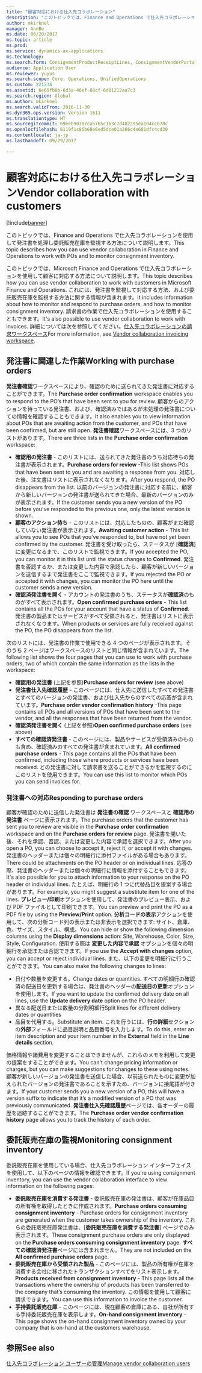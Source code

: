 ```yaml
---
title: "顧客対応における仕入先コラボレーション"
description: "このトピックでは、Finance and Operations で仕入先コラボレーションを使用して発注書を処理し委託販売在庫を監視する方法について説明します。"
author: mkirknel
manager: AnnBe
ms.date: 06/20/2017
ms.topic: article
ms.prod: 
ms.service: dynamics-ax-applications
ms.technology: 
ms.search.form: ConsignmentProductReceiptLines, ConsignmentVendorPortalOnHand, PurchVendorPortalConfirmedOrders, PurchVendorPortalOriginalOrder, PurchVendorPortalResponsesHistoryList, PurchVendorPortalResponsesPart
audience: Application User
ms.reviewer: yuyus
ms.search.scope: Core, Operations, UnifiedOperations
ms.custom: 221234
ms.assetid: 6e69fb8b-6d3a-46ef-88cf-6d01212aa7c3
ms.search.region: Global
ms.author: mkirknel
ms.search.validFrom: 2016-11-30
ms.dyn365.ops.version: Version 1611
ms.translationtype: HT
ms.sourcegitcommit: 69eeb90387ca5765c163c7d482295ea104cc078c
ms.openlocfilehash: 6119f1c85b68e6ed5dce01a266c4e681dfc4cd30
ms.contentlocale: ja-jp
ms.lasthandoff: 09/29/2017

---
```


# <a name="vendor-collaboration-with-customers"></a><span data-ttu-id="b0be2-103">顧客対応における仕入先コラボレーション</span><span class="sxs-lookup"><span data-stu-id="b0be2-103">Vendor collaboration with customers</span></span>

[!include[banner](../includes/banner.md)]


<span data-ttu-id="b0be2-104">このトピックでは、Finance and Operations で仕入先コラボレーションを使用して発注書を処理し委託販売在庫を監視する方法について説明します。</span><span class="sxs-lookup"><span data-stu-id="b0be2-104">This topic describes how you can use vendor collaboration in Finance and Operations to work with POs and to monitor consignment inventory.</span></span>

<span data-ttu-id="b0be2-105">このトピックでは、Microsoft Finance and Operations で仕入先コラボレーションを使用して顧客に対応する方法について説明します。</span><span class="sxs-lookup"><span data-stu-id="b0be2-105">This topic describes how you can use vendor collaboration to work with customers in Microsoft Finance and Operations.</span></span> <span data-ttu-id="b0be2-106">これには、発注書を監視して対応する方法、および委託販売在庫を監視する方法に関する情報が含まれます。</span><span class="sxs-lookup"><span data-stu-id="b0be2-106">It includes information about how to monitor and respond to purchase orders, and how to monitor consignment inventory.</span></span> <span data-ttu-id="b0be2-107">請求書の作業で仕入先コラボレーションを使用することもできます。</span><span class="sxs-lookup"><span data-stu-id="b0be2-107">It's also possible to use vendor collaboration to work with invoices.</span></span> <span data-ttu-id="b0be2-108">詳細については次を参照してください。[仕入先コラボレーションの請求ワークスペース](../../financials/accounts-payable/vendor-portal-invoicing-workspace.md)</span><span class="sxs-lookup"><span data-stu-id="b0be2-108">For more information, see [Vendor collaboration invoicing workspace](../../financials/accounts-payable/vendor-portal-invoicing-workspace.md).</span></span>

## <a name="working-with-purchase-orders"></a><span data-ttu-id="b0be2-109">発注書に関連した作業</span><span class="sxs-lookup"><span data-stu-id="b0be2-109">Working with purchase orders</span></span>
<span data-ttu-id="b0be2-110">**発注書確認**ワークスペースにより、確認のために送られてきた発注書に対応することができます。</span><span class="sxs-lookup"><span data-stu-id="b0be2-110">The **Purchase order confirmation** workspace enables you to respond to the PO’s that have been sent to you for review.</span></span> <span data-ttu-id="b0be2-111">顧客からのアクションを待っている発注書、および、確認済みではあるが未処理の発注書についての情報を確認することもできます。</span><span class="sxs-lookup"><span data-stu-id="b0be2-111">It also enables you to view information about POs that are awaiting action from the customer, and POs that have been confirmed, but are still open.</span></span> <span data-ttu-id="b0be2-112">**発注書確認**ワークスペースには、3 つのリストがあります。</span><span class="sxs-lookup"><span data-stu-id="b0be2-112">There are three lists in the **Purchase order confirmation** workspace:</span></span>

-   <span data-ttu-id="b0be2-113">**確認用の発注書** - このリストには、送られてきた発注書のうち対応待ちの発注書が表示されます。</span><span class="sxs-lookup"><span data-stu-id="b0be2-113">**Purchase orders for review** -This list shows POs that have been sent to you and are awaiting a response from you.</span></span> <span data-ttu-id="b0be2-114">対応した後、注文書はリストに表示されなくなります。</span><span class="sxs-lookup"><span data-stu-id="b0be2-114">After you respond, the PO disappears from the list.</span></span> <span data-ttu-id="b0be2-115">以前のバージョンの発注書に対応する前に、顧客から新しいバージョンの発注書が送られてきた場合、最新のバージョンのみが表示されます。</span><span class="sxs-lookup"><span data-stu-id="b0be2-115">If the customer sends you a new version of the PO before you’ve responded to the previous one, only the latest version is shown.</span></span>
-   <span data-ttu-id="b0be2-116">**顧客のアクション待ち** - このリストには、対応したものの、顧客がまだ確認していない発注書が表示されます。</span><span class="sxs-lookup"><span data-stu-id="b0be2-116">**Awaiting customer action** - This list allows you to see POs that you’ve responded to, but have not yet been confirmed by the customer.</span></span> <span data-ttu-id="b0be2-117">発注書を受け取ったら、ステータスが [**確認済**] に変更になるまで、このリストで監視できます。</span><span class="sxs-lookup"><span data-stu-id="b0be2-117">If you accepted the PO, you can monitor it in this list until the status changes to **Confirmed**.</span></span> <span data-ttu-id="b0be2-118">発注書を否認するか、または変更した内容で承認したら、顧客が新しいバージョンを送信するまで発注書をここで監視できます。</span><span class="sxs-lookup"><span data-stu-id="b0be2-118">If you rejected the PO or accepted it with changes, you can monitor the PO here until the customer sends a new version.</span></span>
-   <span data-ttu-id="b0be2-119">**確認済発注書を開く** - アカウントの発注書のうち、ステータスが**確認済**のものがすべて表示されます。</span><span class="sxs-lookup"><span data-stu-id="b0be2-119">**Open confirmed purchase orders** - This list contains all the POs for your account that have a status of **Confirmed**.</span></span> <span data-ttu-id="b0be2-120">発注書の製品またはサービスがすべて受領されると、発注書はリストに表示されなくなります。</span><span class="sxs-lookup"><span data-stu-id="b0be2-120">When products or services are fully received against the PO, the PO disappears from the list.</span></span>

<span data-ttu-id="b0be2-121">次のリストには、発注書の作業で使用できる 4 つのページが表示されます。そのうち 2 ページはワークスペースのリストと同じ情報が含まれています。</span><span class="sxs-lookup"><span data-stu-id="b0be2-121">The following list shows the four pages that you can use to work with purchase orders, two of which contain the same information as the lists in the workspace:</span></span>

-   <span data-ttu-id="b0be2-122">**確認用の発注書** (上記を参照)</span><span class="sxs-lookup"><span data-stu-id="b0be2-122">**Purchase orders for review** (see above)</span></span>
-   <span data-ttu-id="b0be2-123">**発注書仕入先確認履歴** - このページには、仕入先に送信したすべての発注書とすべてのバージョンの発注書、および仕入先からのすべての応答が含まれています。</span><span class="sxs-lookup"><span data-stu-id="b0be2-123">**Purchase order vendor confirmation history** -This page contains all POs and all versions of POs that have been sent to the vendor, and all the responses that have been returned from the vendor.</span></span>
-   <span data-ttu-id="b0be2-124">**確認済発注書を開く** (上記を参照)</span><span class="sxs-lookup"><span data-stu-id="b0be2-124">**Open confirmed purchase orders** (see above)</span></span>
-   <span data-ttu-id="b0be2-125">**すべての確認済発注書** - このページには、製品やサービスが受領済みのものも含め、確認済みのすべての発注書が含まれています。</span><span class="sxs-lookup"><span data-stu-id="b0be2-125">**All confirmed purchase orders** - This page contains all the POs that have been confirmed, including those where products or services have been received.</span></span> <span data-ttu-id="b0be2-126">どの発注書に対して請求書を送ることができるかを監視するのにこのリストを使用できます。</span><span class="sxs-lookup"><span data-stu-id="b0be2-126">You can use this list to monitor which POs you can send invoices for.</span></span>

### <a name="responding-to-purchase-orders"></a><span data-ttu-id="b0be2-127">発注書への対応</span><span class="sxs-lookup"><span data-stu-id="b0be2-127">Responding to purchase orders</span></span>

<span data-ttu-id="b0be2-128">顧客が確認のために送信した発注書は **発注書の確認** ワークスペースと **確認用の発注書** ページに表示されます。</span><span class="sxs-lookup"><span data-stu-id="b0be2-128">The purchase orders that the customer has sent you to review are visible in the **Purchase order confirmation** workspace and on the **Purchase orders for review** page.</span></span> <span data-ttu-id="b0be2-129">発注書を開いた後、それを承認、否認、または変更した内容で承認を選択できます。</span><span class="sxs-lookup"><span data-stu-id="b0be2-129">After you open a PO, you can choose to accept it, reject it, or accept it with changes.</span></span> <span data-ttu-id="b0be2-130">発注書のヘッダーまたは個々の明細行に添付ファイルがある場合もあります。</span><span class="sxs-lookup"><span data-stu-id="b0be2-130">There could be attachments on the PO header or on individual lines.</span></span> <span data-ttu-id="b0be2-131">応答の際、発注書のヘッダーまたは個々の明細行に情報を添付することもできます。</span><span class="sxs-lookup"><span data-stu-id="b0be2-131">It's also possible for you to attach information to your response on the PO header or individual lines.</span></span> <span data-ttu-id="b0be2-132">たとえば、明細行の 1 つに代替品目を提案する場合があります。</span><span class="sxs-lookup"><span data-stu-id="b0be2-132">For example, you might suggest a substitute item for one of the lines.</span></span> <span data-ttu-id="b0be2-133">**プレビュー/印刷**オプションを使用して、発注書のプレビュー表示、および PDF ファイルとして印刷できます。</span><span class="sxs-lookup"><span data-stu-id="b0be2-133">You can preview and print the PO as a PDF file by using the **Preview/Print** option.</span></span> <span data-ttu-id="b0be2-134">**分析コードの表示**アクションを使用して、次の分析コード列の表示または非表示を選択できます: サイト、倉庫、色、サイズ、スタイル、構成。</span><span class="sxs-lookup"><span data-stu-id="b0be2-134">You can hide or show the following dimension columns using the **Display dimensions** action: Site, Warehouse, Color, Size, Style, Configuration.</span></span> <span data-ttu-id="b0be2-135">使用する際は **変更した内容で承認** オプションを個々の明細行を承認または否認できます。</span><span class="sxs-lookup"><span data-stu-id="b0be2-135">If you use the **Accept with changes** option, you can accept or reject individual lines.</span></span> <span data-ttu-id="b0be2-136">また、以下の変更を明細行に行うことができます。</span><span class="sxs-lookup"><span data-stu-id="b0be2-136">You can also make the following changes to lines:</span></span>

-   <span data-ttu-id="b0be2-137">日付や数量を変更する。</span><span class="sxs-lookup"><span data-stu-id="b0be2-137">Change dates or quantities.</span></span> <span data-ttu-id="b0be2-138">すべての明細行の確認済の配送日を更新する場合は、発注書のヘッダーの**配送日の更新**オプションを使用します。</span><span class="sxs-lookup"><span data-stu-id="b0be2-138">If you want to update the confirmed delivery date on all lines, use the **Update delivery date** option on the PO header.</span></span>
-   <span data-ttu-id="b0be2-139">異なる配送日または数量の分割明細行</span><span class="sxs-lookup"><span data-stu-id="b0be2-139">Split lines for different delivery dates or quantities</span></span>
-   <span data-ttu-id="b0be2-140">品目を代用する。</span><span class="sxs-lookup"><span data-stu-id="b0be2-140">Substitute an item.</span></span> <span data-ttu-id="b0be2-141">これを行うには、**行の詳細**セクションの**外部**フィールドに品目説明と品目番号を入力します。</span><span class="sxs-lookup"><span data-stu-id="b0be2-141">To do this, enter an item description and your item number in the **External** field in the **Line details** section.</span></span>

<span data-ttu-id="b0be2-142">価格情報や諸費用を変更することはできませんが、これらのメモを利用して変更の提案をすることができます。</span><span class="sxs-lookup"><span data-stu-id="b0be2-142">You can't change pricing information or charges, but you can make suggestions for changes to these using notes.</span></span> <span data-ttu-id="b0be2-143">顧客が新しいバージョンの発注書を送信した場合、以前送られたものに変更が加えられたバージョンの発注書であることを示すため、バージョンに接尾語が付きます。</span><span class="sxs-lookup"><span data-stu-id="b0be2-143">If your customer sends you a new version of a PO, this will have a version suffix to indicate that it’s a modified version of a PO that was previously communicated.</span></span> <span data-ttu-id="b0be2-144">**発注書仕入先確認履歴**ページでは、各オーダーの履歴を追跡することができます。</span><span class="sxs-lookup"><span data-stu-id="b0be2-144">The **Purchase order vendor confirmation history** page allows you to track the history of each order.</span></span>

## <a name="monitoring-consignment-inventory"></a><span data-ttu-id="b0be2-145">委託販売在庫の監視</span><span class="sxs-lookup"><span data-stu-id="b0be2-145">Monitoring consignment inventory</span></span>
<span data-ttu-id="b0be2-146">委託販売在庫を使用している場合、仕入先コラボレーション インターフェイスを使用して、以下のページの情報を確認できます。</span><span class="sxs-lookup"><span data-stu-id="b0be2-146">If you’re using consignment inventory, you can use the vendor collaboration interface to view information on the following pages:</span></span>

-   <span data-ttu-id="b0be2-147">**委託販売在庫を消費する発注書** - 委託販売在庫の発注書は、顧客が在庫品目の所有権を取得したときに作成されます。</span><span class="sxs-lookup"><span data-stu-id="b0be2-147">**Purchase orders consuming consignment inventory** - Purchase orders for consignment inventory are generated when the customer takes ownership of the inventory.</span></span> <span data-ttu-id="b0be2-148">これらの委託販売在庫発注書は、[**委託販売在庫を消費する発注書**] ページでのみ表示されます。</span><span class="sxs-lookup"><span data-stu-id="b0be2-148">These consignment purchase orders are only displayed on the **Purchase orders consuming consignment inventory** page.</span></span> <span data-ttu-id="b0be2-149">**すべての確認済発注書**ページには含まれません。</span><span class="sxs-lookup"><span data-stu-id="b0be2-149">They are not included on the **All confirmed purchase orders** page.</span></span>
-   <span data-ttu-id="b0be2-150">**委託販売在庫から受領された製品** - このページには、製品の所有権が在庫を消費する会社に移されたトランザクションすべてをリスト表示します。</span><span class="sxs-lookup"><span data-stu-id="b0be2-150">**Products received from consignment inventory** - This page lists all the transactions where the ownership of products has been transferred to the company that’s consuming the inventory.</span></span> <span data-ttu-id="b0be2-151">この情報を使用して顧客に請求できます。</span><span class="sxs-lookup"><span data-stu-id="b0be2-151">You can use this information to invoice the customer.</span></span>
-   <span data-ttu-id="b0be2-152">**手持委託販売在庫** - このページには、現在顧客の倉庫にある、自社が所有する手持委託販売在庫を表示します。</span><span class="sxs-lookup"><span data-stu-id="b0be2-152">**On-hand consignment inventory** - This page shows the on-hand consignment inventory owned by your company that is on-hand at the customers warehouse.</span></span>


<a name="see-also"></a><span data-ttu-id="b0be2-153">参照</span><span class="sxs-lookup"><span data-stu-id="b0be2-153">See also</span></span>
--------

[<span data-ttu-id="b0be2-154">仕入先コラボレーション ユーザーの管理</span><span class="sxs-lookup"><span data-stu-id="b0be2-154">Manage vendor collaboration users</span></span>](manage-vendor-collaboration-users.md)




